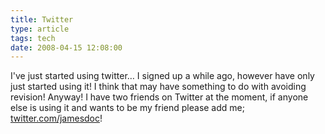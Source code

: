 ```yaml
---
title: Twitter
type: article
tags: tech
date: 2008-04-15 12:08:00
---
```


I've just started using twitter… I signed up a while ago, however have only just started using it! I think that may have something to do with avoiding revision! Anyway! I have two friends on Twitter at the moment, if anyone else is using it and wants to be my friend please add me; [twitter.com/jamesdoc](https://twitter.com/jamesdoc)!
